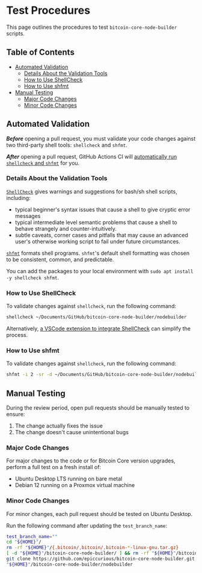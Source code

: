 # Test Procedures

This page outlines the procedures to test `bitcoin-core-node-builder` scripts.

## Table of Contents
- [Automated Validation](#automated-validation-for-code-changes)
  - [Details About the Validation Tools](#details-about-the-validation-tools)
  - [How to Use ShellCheck](#how-to-use-shellcheck)
  - [How to Use shfmt](#how-to-use-shfmt)
- [Manual Testing](#manual-testing-for-code-changes)
  - [Major Code Changes](#major-code-changes)
  - [Minor Code Changes](#minor-code-changes)

## Automated Validation

_**Before**_ opening a pull request, you must validate your code changes against two third-party shell tools: `shellcheck` and `shfmt`.

_**After**_ opening a pull request, GitHub Actions CI will [automatically run `shellcheck` and `shfmt`](https://github.com/epiccurious/bitcoin-core-node-builder/actions/workflows/bash_validation_ci.yaml) for you.

### Details About the Validation Tools

[`ShellCheck`](https://www.shellcheck.net/) gives warnings and suggestions for bash/sh shell scripts, including:
- typical beginner's syntax issues that cause a shell to give cryptic error messages
- typical intermediate level semantic problems that cause a shell to behave strangely and counter-intuitively.
- subtle caveats, corner cases and pitfalls that may cause an advanced user's otherwise working script to fail under future circumstances.

[`shfmt`](https://github.com/mvdan/sh) formats shell programs. `shfmt`'s default shell formatting was chosen to be consistent, common, and predictable.

You can add the packages to your local environment with `sudo apt install -y shellcheck shfmt`.

### How to Use ShellCheck

To validate changes against `shellcheck`, run the following command:
```bash
shellcheck ~/Documents/GitHub/bitcoin-core-node-builder/nodebuilder
```

Alternatively, [a VSCode extension to integrate ShellCheck](https://github.com/vscode-shellcheck/vscode-shellcheck) can simplify the process.

### How to Use shfmt

To validate changes against `shellcheck`, run the following command:
```bash
shfmt -i 2 -sr -d ~/Documents/GitHub/bitcoin-core-node-builder/nodebuilder
```

## Manual Testing

During the review period, open pull requests should be manually tested to ensure:
1. The change actually fixes the issue
2. The change doesn't cause unintentional bugs

### Major Code Changes

For major changes to the code or for Bitcoin Core version upgrades, perform a full test on a fresh install of:
- Ubuntu Desktop LTS running on bare metal
- Debian 12 running on a Proxmox virtual machine

### Minor Code Changes

For minor changes, each pull request should be tested on Ubuntu Desktop.

Run the following command after updating the `test_branch_name`:
```bash
test_branch_name=""
cd "${HOME}"/
rm -rf "${HOME}"/{.bitcoin/,bitcoin/,bitcoin-*-linux-gnu.tar.gz}
[ -d "${HOME}"/bitcoin-core-node-builder/ ] && rm -rf "${HOME}"/bitcoin-core-node-builder/
git clone https://github.com/epiccurious/bitcoin-core-node-builder.git -b "${test_branch_name}"
"${HOME}"/bitcoin-core-node-builder/nodebuilder
```

